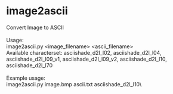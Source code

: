 # image2ascii
Convert Image to ASCII\
\
Usage:\
image2ascii.py <image_filename> <ascii_filename> <characterset>\
Available characterset: asciishade_d2l_l02, asciishade_d2l_l04, asciishade_d2l_l09_v1, asciishade_d2l_l09_v2, asciishade_d2l_l10, asciishade_d2l_l70\
\
Example usage:\
image2ascii.py image.bmp ascii.txt asciishade_d2l_l10\
